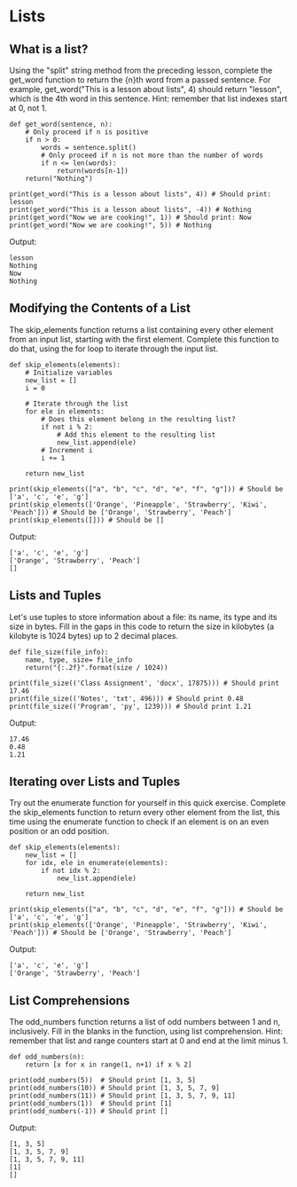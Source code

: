 # Lists

## What is a list?

Using the "split" string method from the preceding lesson, complete the get_word function to return the {n}th word from a passed sentence. For example, get_word("This is a lesson about lists", 4) should return "lesson", which is the 4th word in this sentence. Hint: remember that list indexes start at 0, not 1. 

```
def get_word(sentence, n):
	# Only proceed if n is positive 
	if n > 0:
		words = sentence.split()
		# Only proceed if n is not more than the number of words 
		if n <= len(words):
			return(words[n-1])
	return("Nothing")

print(get_word("This is a lesson about lists", 4)) # Should print: lesson
print(get_word("This is a lesson about lists", -4)) # Nothing
print(get_word("Now we are cooking!", 1)) # Should print: Now
print(get_word("Now we are cooking!", 5)) # Nothing
```

Output:

```
lesson
Nothing
Now
Nothing
```

## Modifying the Contents of a List

The skip_elements function returns a list containing every other element from an input list, starting with the first element. Complete this function to do that, using the for loop to iterate through the input list.

```
def skip_elements(elements):
	# Initialize variables
	new_list = []
	i = 0

	# Iterate through the list
	for ele in elements:
		# Does this element belong in the resulting list?
		if not i % 2:
			# Add this element to the resulting list
			new_list.append(ele)
		# Increment i
		i += 1

	return new_list

print(skip_elements(["a", "b", "c", "d", "e", "f", "g"])) # Should be ['a', 'c', 'e', 'g']
print(skip_elements(['Orange', 'Pineapple', 'Strawberry', 'Kiwi', 'Peach'])) # Should be ['Orange', 'Strawberry', 'Peach']
print(skip_elements([])) # Should be []
```

Output:

```
['a', 'c', 'e', 'g']
['Orange', 'Strawberry', 'Peach']
[]
```

## Lists and Tuples

Let's use tuples to store information about a file: its name, its type and its size in bytes. Fill in the gaps in this code to return the size in kilobytes (a kilobyte is 1024 bytes) up to 2 decimal places. 

```
def file_size(file_info):
	name, type, size= file_info
	return("{:.2f}".format(size / 1024))

print(file_size(('Class Assignment', 'docx', 17875))) # Should print 17.46
print(file_size(('Notes', 'txt', 496))) # Should print 0.48
print(file_size(('Program', 'py', 1239))) # Should print 1.21
```

Output:

```
17.46
0.48
1.21
```

## Iterating over Lists and Tuples

Try out the enumerate function for yourself in this quick exercise. Complete the skip_elements function to return every other element from the list, this time using the enumerate function to check if an element is on an even position or an odd position.

```
def skip_elements(elements):
	new_list = []
	for idx, ele in enumerate(elements):
		if not idx % 2:
			new_list.append(ele)
	
	return new_list

print(skip_elements(["a", "b", "c", "d", "e", "f", "g"])) # Should be ['a', 'c', 'e', 'g']
print(skip_elements(['Orange', 'Pineapple', 'Strawberry', 'Kiwi', 'Peach'])) # Should be ['Orange', 'Strawberry', 'Peach']
```

Output:

```
['a', 'c', 'e', 'g']
['Orange', 'Strawberry', 'Peach']
```

## List Comprehensions

The odd_numbers function returns a list of odd numbers between 1 and n, inclusively. Fill in the blanks in the function, using list comprehension. Hint: remember that list and range counters start at 0 and end at the limit minus 1.

```
def odd_numbers(n):
	return [x for x in range(1, n+1) if x % 2]

print(odd_numbers(5))  # Should print [1, 3, 5]
print(odd_numbers(10)) # Should print [1, 3, 5, 7, 9]
print(odd_numbers(11)) # Should print [1, 3, 5, 7, 9, 11]
print(odd_numbers(1))  # Should print [1]
print(odd_numbers(-1)) # Should print []
```

Output:

```
[1, 3, 5]
[1, 3, 5, 7, 9]
[1, 3, 5, 7, 9, 11]
[1]
[]
```